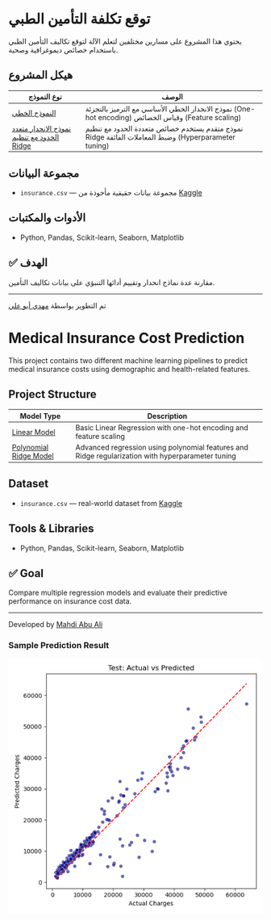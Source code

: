 
# توقع تكلفة التأمين الطبي

يحتوي هذا المشروع على مسارين مختلفين لتعلم الآلة لتوقع تكاليف التأمين الطبي باستخدام خصائص ديموغرافية وصحية.

## هيكل المشروع

| نوع النموذج                                                            | الوصف                                                                                                |
| ---------------------------------------------------------------------- | ---------------------------------------------------------------------------------------------------- |
| [النموذج الخطي](./model_linear_scaling)                                | نموذج الانحدار الخطي الأساسي مع الترميز بالتجزئة (One-hot encoding) وقياس الخصائص (Feature scaling)  |
| [نموذج الانحدار متعدد الحدود مع تنظيم Ridge](./model_polynomial_ridge) | نموذج متقدم يستخدم خصائص متعددة الحدود مع تنظيم Ridge وضبط المعاملات الفائقة (Hyperparameter tuning) |

## مجموعة البيانات

* `insurance.csv` — مجموعة بيانات حقيقية مأخوذة من [Kaggle](https://www.kaggle.com/datasets/mirichoi0218/insurance)

## الأدوات والمكتبات

* Python, Pandas, Scikit-learn, Seaborn, Matplotlib

## ✅ الهدف

مقارنة عدة نماذج انحدار وتقييم أدائها التنبؤي على بيانات تكاليف التأمين.

---

تم التطوير بواسطة [مهدي أبو علي](https://github.com/MahdiAbuAli1)


#  Medical Insurance Cost Prediction

This project contains two different machine learning pipelines to predict medical insurance costs using demographic and health-related features.

##  Project Structure

| Model Type | Description |
|------------|-------------|
| [ Linear Model](./model_linear_scaling) | Basic Linear Regression with one-hot encoding and feature scaling |
| [ Polynomial Ridge Model](./model_polynomial_ridge) | Advanced regression using polynomial features and Ridge regularization with hyperparameter tuning |

##  Dataset
- `insurance.csv` — real-world dataset from [Kaggle](https://www.kaggle.com/datasets/mirichoi0218/insurance)

##  Tools & Libraries
- Python, Pandas, Scikit-learn, Seaborn, Matplotlib

## ✅ Goal
Compare multiple regression models and evaluate their predictive performance on insurance cost data.

---

 Developed by [Mahdi Abu Ali](https://github.com/MahdiAbuAli1)


###  Sample Prediction Result

![Test Results](./model_polynomial_ridge/outputs/plots/test_actual_vs_pred.png)



